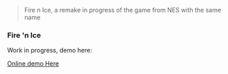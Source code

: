 > Fire n Ice, a remake in progress of the game from NES with the same name


### Fire 'n Ice

Work in progress, demo here:

[Online demo Here](https://eugenioenko.github.io/fire-n-ice/)